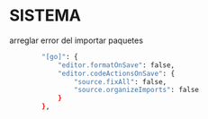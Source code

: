 # SISTEMA
arreglar error del importar paquetes 

```bash
        "[go]": {
            "editor.formatOnSave": false,
            "editor.codeActionsOnSave": {
                "source.fixAll": false,
                "source.organizeImports": false
            }
        },
```
    

